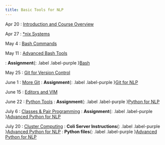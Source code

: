 ```yaml
---
title: Basic Tools for NLP
---
```


Apr 20
: [Introduction and Course Overview](https://github.com/IuliiaZaitova/basic-tools-nlp-2023/blob/main/lectures/slides_introduction.pdf)

Apr 27
: [*nix Systems](https://github.com/IuliiaZaitova/basic-tools-nlp-2023/blob/main/lectures/slides_class_1.pdf)

May 4
: [Bash Commands](https://github.com/IuliiaZaitova/basic-tools-nlp-2023/blob/main/lectures/slides_class_2.pdf)

May 11
: [Advanced Bash Tools](https://github.com/IuliiaZaitova/basic-tools-nlp-2023/blob/main/lectures/slides_class_3.pdf)

: **Assignment**{: .label .label-purple }[Bash](https://github.com/IuliiaZaitova/basic-tools-nlp-2023/blob/main/assignments/assignment_1.pdf)

May 25
: [Git for Version Control](https://github.com/IuliiaZaitova/basic-tools-nlp-2023/blob/main/lectures/slides_class_4.pdf)

June 1
: [More Git](https://github.com/IuliiaZaitova/basic-tools-nlp-2023/blob/main/lectures/slides_class_5.pdf)
: **Assignment**{: .label .label-purple }[Git for NLP](https://github.com/IuliiaZaitova/basic-tools-nlp-2023/blob/main/assignments/assignment_2.pdf)

June 15
: [Editors and VIM](https://github.com/IuliiaZaitova/basic-tools-nlp-2023/blob/main/lectures/slides_class_6.pdf)

June 22
: [Python Tools](https://github.com/IuliiaZaitova/basic-tools-nlp-2023/blob/main/lectures/slides_class_7.pdf)
: **Assignment**{: .label .label-purple }[Python for NLP](https://github.com/IuliiaZaitova/basic-tools-nlp-2023/blob/main/assignments/assignment_3.pdf)

July 6
: [Classes & Pair Programming](https://github.com/IuliiaZaitova/basic-tools-nlp-2023/blob/main/lectures/slides_class_8.pdf)
: **Assignment**{: .label .label-purple }[Advanced Python for NLP](https://github.com/IuliiaZaitova/basic-tools-nlp-2023/blob/main/assignments/assignment_4.pdf)

July 20
: [Cluster Computing](#) : **Coli Server Instructions**{: .label .label-purple }[Advanced Python for NLP](https://github.com/IuliiaZaitova/basic-tools-nlp-2023/blob/main/assignments/assignment_4.pdf) : **Python files**{: .label .label-purple }[Advanced Python for NLP](https://github.com/IuliiaZaitova/basic-tools-nlp-2023/blob/main/lectures/coli_server.zip)




